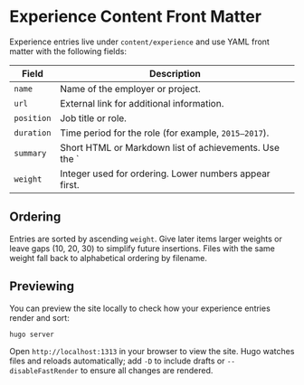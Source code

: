 # Experience Content Front Matter

Experience entries live under `content/experience` and use YAML front matter with the following fields:

| Field | Description |
| ----- | ----------- |
| `name` | Name of the employer or project. |
| `url` | External link for additional information. |
| `position` | Job title or role. |
| `duration` | Time period for the role (for example, `2015–2017`). |
| `summary` | Short HTML or Markdown list of achievements. Use the `|` operator for multi-line content. |
| `weight` | Integer used for ordering. Lower numbers appear first. |

## Ordering

Entries are sorted by ascending `weight`. Give later items larger weights or leave gaps (10, 20, 30) to simplify future insertions. Files with the same weight fall back to alphabetical ordering by filename.

## Previewing

You can preview the site locally to check how your experience entries render and sort:

```bash
hugo server
```

Open `http://localhost:1313` in your browser to view the site. Hugo watches files and reloads automatically; add `-D` to include drafts or `--disableFastRender` to ensure all changes are rendered.
